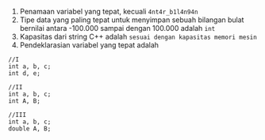 1. Penamaan variabel yang tepat, kecuali `4nt4r_b1l4n94n`
2. Tipe data yang paling tepat untuk menyimpan sebuah bilangan bulat bernilai antara -100.000 sampai dengan 100.000 adalah `int`
3. Kapasitas dari string C++ adalah `sesuai dengan kapasitas memori mesin`
4. Pendeklarasian variabel yang tepat adalah
```
//I
int a, b, c;
int d, e;

//II
int a, b, c;
int A, B;

//III
int a, b, c;
double A, B;
```
